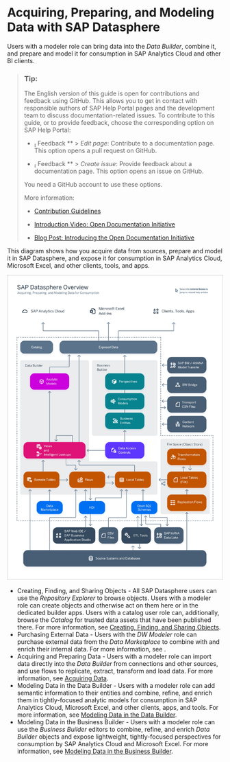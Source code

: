 <!-- loiob4a5d02cefdf45478e7376860c985202 -->

<link rel="stylesheet" type="text/css" href="css/sap-icons.css"/>

# Acquiring, Preparing, and Modeling Data with SAP Datasphere

Users with a modeler role can bring data into the *Data Builder*, combine it, and prepare and model it for consumption in SAP Analytics Cloud and other BI clients.

> ### Tip:  
> The English version of this guide is open for contributions and feedback using GitHub. This allows you to get in contact with responsible authors of SAP Help Portal pages and the development team to discuss documentation-related issues. To contribute to this guide, or to provide feedback, choose the corresponding option on SAP Help Portal:
> 
> -   <span class="SAP-icons-V5"></span> Feedback ** \> *Edit page*: Contribute to a documentation page. This option opens a pull request on GitHub.
> 
> -   <span class="SAP-icons-V5"></span> Feedback ** \> *Create issue*: Provide feedback about a documentation page. This option opens an issue on GitHub.
> 
> 
> You need a GitHub account to use these options.
> 
> More information:
> 
> -   [Contribution Guidelines](https://help.sap.com/docs/open-documentation-initiative/contribution-guidelines/readme.html)
> 
> -   [Introduction Video: Open Documentation Initiative](https://www.youtube.com/watch?v=WJ0oarMlVW4)
> 
> -   [Blog Post: Introducing the Open Documentation Initiative](https://blogs.sap.com/2021/05/20/introducing-the-open-documentation-initiative/)

This diagram shows how you acquire data from sources, prepare and model it in SAP Datasphere, and expose it for consumption in SAP Analytics Cloud, Microsoft Excel, and other clients, tools, and apps.

![](images/DWC_Overview_f9920c0.png)

-   Creating, Finding, and Sharing Objects - All SAP Datasphere users can use the *Repository Explorer* to browse objects. Users with a modeler role can create objects and otherwise act on them here or in the dedicated builder apps. Users with a catalog user role can, additionally, browse the *Catalog* for trusted data assets that have been published there. For more information, see [Creating, Finding, and Sharing Objects](Creating-Finding-Sharing-Objects/creating-finding-and-sharing-objects-6c69b30.md).
-   Purchasing External Data - Users with the *DW Modeler* role can purchase external data from the *Data Marketplace* to combine with and enrich their internal data. For more information, see  <?sap-ot O2O class="- topic/xref " href="4096fb8c97dd4d84a7200941c1721368.xml" text="" desc="" xtrc="xref:2" xtrf="file:/home/builder/src/dita-all/gjz1756812849766/loioc25299a38b6448f889a43b42c9e5897d_en-US/src/content/localization/en-us/b4a5d02cefdf45478e7376860c985202.xml" output-class="" outputTopicFile="file:/home/builder/tp.net.sf.dita-ot/2.3/plugins/com.elovirta.dita.markdown_1.3.0/xsl/dita2markdownImpl.xsl" ?> .
-   Acquiring and Preparing Data - Users with a modeler role can import data directly into the *Data Builder* from connections and other sources, and use flows to replicate, extract, transform and load data. For more information, see [Acquiring Data](Acquiring-and-Preparing-Data-in-the-Data-Builder/acquiring-data-1f15a29.md).
-   Modeling Data in the Data Builder - Users with a modeler role can add semantic information to their entities and combine, refine, and enrich them in tightly-focused analytic models for consumption in SAP Analytics Cloud, Microsoft Excel, and other clients, apps, and tools. For more information, see [Modeling Data in the Data Builder](Modeling-Data-in-the-Data-Builder/modeling-data-in-the-data-builder-5c1e3d4.md).
-   Modeling Data in the Business Builder - Users with a modeler role can use the *Business Builder* editors to combine, refine, and enrich *Data Builder* objects and expose lightweight, tightly-focused perspectives for consumption by SAP Analytics Cloud and Microsoft Excel. For more information, see [Modeling Data in the Business Builder](Buisiness-Builder/modeling-data-in-the-business-builder-3829d46.md).

